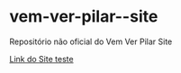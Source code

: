 # vem-ver-pilar--site
 Repositório não oficial do Vem Ver Pilar Site

<a href="https://gabriel-meiki.github.io/vem-ver-pilar--site/" target="_blank">Link do Site teste</a>
